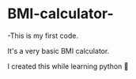 # BMI-calculator-
-This is my first code.

It's a very basic BMI calculator.

I created this while learning python 🤗
